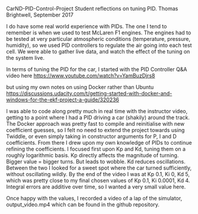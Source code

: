 CarND-PID-Control-Project
Student reflections on tuning PID.
Thomas Brightwell, September 2017

I do have some real world experience with PIDs. The one I tend to remember is when we used to test McLaren F1 engines. The engines had to be tested at very particular atmospheric conditions (temperature, pressure, humidity), so we used PID controllers to regulate the air going into each test cell. We were able to gather live data, and watch the effect of the tuning on the system live.

In terms of tuning the PID for the car, I started with the PID Controller Q&A video here
https://www.youtube.com/watch?v=YamBuzDjrs8

but using my own notes on using Docker rather than Ubuntu
https://discussions.udacity.com/t/getting-started-with-docker-and-windows-for-the-ekf-project-a-guide/320236

I was able to code along pretty much in real time with the instructor video, getting to a point where I had a PID driving a car (shakily) around the track. The Docker approach was pretty fast to compile and reinitialise with new coefficient guesses, so I felt no need to extend the project towards using Twiddle, or even simply taking in constructor arguments for P, I and D coefficients.
From there I drew upon my own knowledge of PIDs to continue refining the coefficients.
I focused first upon Kp and Kd, tuning them on a roughly logarithmic basis. Kp directly affects the magnitude of turning. Bigger value = bigger turns. But leads to wobble. Kd reduces oscillations. Between the two I looked for a sweet spot where the car turned sufficiently, without oscillating wildly.
By the end of the video I was at Kp 0.1, Ki 0, Kd 5, which was pretty close to my final chosen values of Kp 0.1, Ki 0.0001, Kd 4. 
Integral errors are additive over time, so I wanted a very small value here.

Once happy with the values, I recorded a video of a lap of the simulator,
output_video.mp4
which can be found in the github repository.

